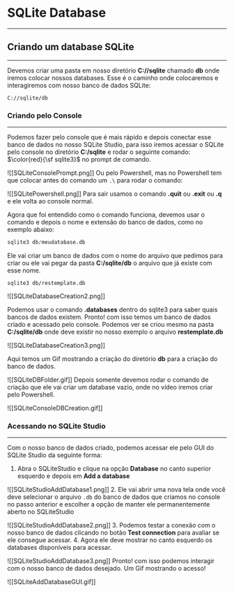 # SQLite Database
---
## Criando um database SQLite
---

Devemos criar uma pasta em nosso diretório **C://sqlite** chamado **db** onde iremos colocar nossos databases. Esse é o caminho onde colocaremos e interagiremos com nosso banco de dados SQLite:

```
C://sqlite/db
```

### Criando pelo Console
---
Podemos fazer pelo console que é mais rápido e depois conectar esse banco de dados no nosso SQLite Studio, para isso iremos acessar o SQLite pelo console no diretório **C:/sqlite** e rodar o seguinte comando: $\color{red}{\sf sqlite3}$ no prompt de comando.

![[SQLiteConsolePrompt.png]]
Ou pelo Powershell, mas no Powershell tem que colocar antes do comando um `.\` para rodar o comando:

![[SQLitePowershell.png]]
Para sair usamos o comando **.quit** ou __.exit__ ou __.q__ e ele volta ao console normal.

Agora que foi entendido como o comando funciona, devemos usar o comando e depois o nome e extensão do banco de dados, como no exemplo abaixo:

```sql
sqlite3 db/meudatabase.db
```

Ele vai criar um banco de dados com o nome do arquivo que pedimos para criar ou ele vai pegar da pasta **C:/sqlite/db** o arquivo que já existe com esse nome.

```
sqlite3 db/restemplate.db
```

![[SQLiteDatabaseCreation2.png]]

Podemos usar o comando **.databases** dentro do sqlite3 para saber quais bancos de dados existem.
Pronto! com isso temos um banco de dados criado e acessado pelo console.
Podemos ver se criou mesmo na pasta **C:/sqlite/db** onde deve existir no nosso exemplo o arquivo **restemplate.db**

![[SQLiteDatabaseCreation3.png]]

Aqui temos um Gif mostrando a criação do diretório __db__ para a criação do banco de dados.

![[SQLiteDBFolder.gif]]
Depois somente devemos rodar o comando de criação que ele vai criar um database vazio, onde no vídeo iremos criar pelo Powershell.

![[SQLiteConsoleDBCreation.gif]]
### Acessando no SQLite Studio
---
Com o nosso banco de dados criado, podemos acessar ele pelo GUI do SQLite Studio da seguinte forma:
1. Abra o SQLiteStudio e clique na opção **Database** no canto superior esquerdo e depois em **Add a database**

![[SQLiteStudioAddDatabase1.png]]
2. Ele vai abrir uma nova tela onde você deve selecionar o arquivo `.db` do banco de dados que criamos no console no passo anterior e escolher a opção de manter ele permanentemente aberto no SQLiteStudio

![[SQLiteStudioAddDatabase2.png]]
3. Podemos testar a conexão com o nosso banco de dados clicando no botão **Test connection** para avaliar se ele consegue acessar.
4. Agora ele deve mostrar no canto esquerdo os databases disponíveis para acessar.

![[SQLiteStudioAddDatabase3.png]]
Pronto! com isso podemos interagir com o nosso banco de dados desejado.
Um Gif mostrando o acesso!

![[SQLiteAddDatabaseGUI.gif]]
